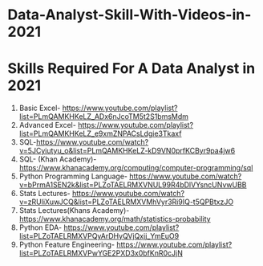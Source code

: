 # Data-Analyst-Skill-With-Videos-in-2021

# Skills Required For A Data Analyst in 2021

1. Basic Excel- https://www.youtube.com/playlist?list=PLmQAMKHKeLZ_ADx6nJcoTM5t2S1bmsMdm
2. Advanced Excel- https://www.youtube.com/playlist?list=PLmQAMKHKeLZ_e9xmZNPACsLdgie3Tkaxf
3. SQL-https://www.youtube.com/watch?v=5JCyiutyu_o&list=PLmQAMKHKeLZ-kD9VN0prfKCByr9pa4jw6
4. SQL- (Khan Academy)-https://www.khanacademy.org/computing/computer-programming/sql
5. Python Programming Language- https://www.youtube.com/watch?v=bPrmA1SEN2k&list=PLZoTAELRMXVNUL99R4bDlVYsncUNvwUBB
6. Stats Lectures- https://www.youtube.com/watch?v=zRUliXuwJCQ&list=PLZoTAELRMXVMhVyr3Ri9IQ-t5QPBtxzJO
7. Stats Lectures(Khans Academy)-https://www.khanacademy.org/math/statistics-probability
9. Python EDA- https://www.youtube.com/playlist?list=PLZoTAELRMXVPQyArDHyQVjQxjj_YmEuO9
10. Python Feature Engineering- https://www.youtube.com/playlist?list=PLZoTAELRMXVPwYGE2PXD3x0bfKnR0cJjN

